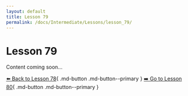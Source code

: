 ```yaml
---
layout: default
title: Lesson 79
permalink: /docs/Intermediate/Lessons/lesson_79/
---
```


# Lesson 79

Content coming soon...

[⬅️ Back to Lesson 78](lesson_78.md){ .md-button .md-button--primary }  [➡️ Go to Lesson 80](lesson_80.md){ .md-button .md-button--primary }
